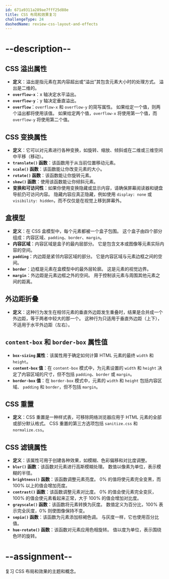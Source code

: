 ```yaml
---
id: 671a9311a289ae7fff25d88e
title: CSS 布局和效果复习
challengeType: 24
dashedName: review-css-layout-and-effects
---
```


# --description--

## CSS 溢出属性

- **定义**：溢出是指元素在其内容超出或“溢出”其包含元素大小时的处理方式。 溢出是二维的。
- **`overflow-x`**：x 轴决定水平溢出。
- **`overflow-y`**：y 轴决定垂直溢出。
- **`overflow`**：`overflow-x` 和 `overflow-y` 的简写属性。 如果给定一个值，则两个溢出都将使用该值。 如果给定两个值，`overflow-x` 将使用第一个值，而 `overflow-y` 将使用第二个值。

## CSS 变换属性

- **定义**：它可以对元素进行各种变换，如旋转、缩放、倾斜或在二维或三维空间中平移（移动）。
- **`translate()` 函数**：该函数用于从当前位置移动元素。
- **`scale()` 函数**：该函数能让你改变元素的大小。
- **`rotate()` 函数**：该函数能让你旋转元素。
- **`skew()` 函数**：使用该函数能让你倾斜元素。
- **变换和可访问性**：如果你使用变换隐藏或显示内容，请确保屏幕阅读器和键盘导航仍可访问内容。 隐藏内容应真正隐藏，例如使用 `display: none` 或 `visibility: hidden`，而不仅仅是在视觉上移到屏幕外。

## 盒模型

- **定义**：在 CSS 盒模型中，每个元素都被一个盒子包围。 这个盒子由四个部分组成：内容区域、`padding`、`border`、`margin`。
- **内容区域**：内容区域是盒子的最内层部分。 它是包含文本或图像等元素实际内容的空间。
- **`padding`**：内边距是紧邻内容区域的部分。 它是内容区域与元素边框之间的空间。
- **`border`**：边框是元素在盒模型中的最外层轮廓。 这是元素的视觉边界。
- **`margin`**：外边距是元素边框之外的空间。 用于控制该元素与周围其他元素之间的距离。

## 外边距折叠

- **定义**：这种行为发生在相邻元素的垂直外边距发生重叠时，结果是合并成一个外边距，等于两者中较大的那一个。 这种行为只适用于垂直外边距（上下），不适用于水平外边距（左右）。

## `content-box` 和 `border-box` 属性值

- **`box-sizing` 属性**：该属性用于确定如何计算 HTML 元素的最终 `width` 和 `height`。
- **`content-box` 值**：在 `content-box` 模式中，为元素设置的 `width` 和 `height` 决定了内容区域的尺寸，但不包括 `padding`、`border` 或 `margin`。
- **`border-box` 值**：在 `border-box` 模式中，元素的 `width` 和 `height` 包括内容区域、 `padding` 和 `border`，但不包括 `margin`。

## CSS 重置

- **定义**：CSS 重置是一种样式表，可移除网络浏览器应用于 HTML 元素的全部或部分默认格式。 CSS 重置的第三方选项包括 `sanitize.css` 和 `normalize.css`。

## CSS 滤镜属性

- **定义**：该属性可用于创建各种效果，如模糊、色彩偏移和对比度调整。
- **`blur()` 函数**：该函数对元素进行高斯模糊处理。 数值以像素为单位，表示模糊的半径。
- **`brightness()` 函数**：该函数调整元素亮度。 0% 的值将使元素完全变黑，而 100% 以上的值会增加亮度。
- **`contrast()` 函数**：该函数调整元素对比度。 0% 的值会使元素完全变灰，100% 的值会使元素看起来正常，大于 100% 的值会增加对比度。
- **`grayscale()` 函数**：该函数将元素转换为灰度。 数值定义为百分比，100% 表示完全灰度，0% 则使图像保持不变。
- **`sepia()` 函数**：该函数为元素添加棕褐色调。 与灰度一样，它也使用百分比值。
- **`hue-rotate()` 函数**：该函数对元素应用色相旋转。 值以度为单位，表示围绕色环的旋转。

# --assignment--

复习 CSS 布局和效果的主题和概念。
